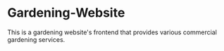 # Gardening-Website
This is a gardening website's frontend that provides various commercial gardening services.
